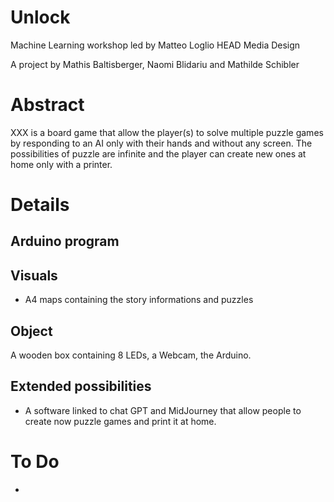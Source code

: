 # Unlock
 Machine Learning workshop led by Matteo Loglio
 HEAD Media Design

 A project by Mathis Baltisberger, Naomi Blidariu and Mathilde Schibler


# Abstract
XXX is a board game that allow the player(s) to solve multiple puzzle games by responding to an AI only with their hands and without any screen. The possibilities of puzzle are infinite and the player can create new ones at home only with a printer. 

# Details

## Arduino program


## Visuals
- A4 maps containing the story informations and puzzles

## Object
A wooden box containing 8 LEDs, a Webcam, the Arduino. 

## Extended possibilities
- A software linked to chat GPT and MidJourney that allow people to create now puzzle games and print it at home.


# To Do

- 